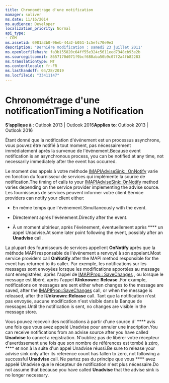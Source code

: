 ```yaml
---
title: Chronométrage d'une notification
manager: soliver
ms.date: 11/16/2014
ms.audience: Developer
localization_priority: Normal
api_type:
- COM
ms.assetid: 6981a3b0-96eb-44a2-b051-1c5efc70e9e3
description: 'Derniére modification : samedi 23 juillet 2011'
ms.openlocfilehash: fa3b155820c64ff55e324c5611eed7348cb93e2b
ms.sourcegitcommit: 8657170d071f9bcf680aba50b9c07f2a4fb82283
ms.translationtype: MT
ms.contentlocale: fr-FR
ms.lasthandoff: 04/28/2019
ms.locfileid: "33411147"
---
```

# <a name="timing-a-notification"></a><span data-ttu-id="3f71f-103">Chronométrage d'une notification</span><span class="sxs-lookup"><span data-stu-id="3f71f-103">Timing a Notification</span></span>

  
  
<span data-ttu-id="3f71f-104">**S’applique à** : Outlook 2013 | Outlook 2016</span><span class="sxs-lookup"><span data-stu-id="3f71f-104">**Applies to**: Outlook 2013 | Outlook 2016</span></span> 
  
<span data-ttu-id="3f71f-105">Étant donné que la notification d'événement est un processus asynchrone, vous pouvez être notifié à tout moment, pas nécessairement immédiatement après la survenue de l'événement.</span><span class="sxs-lookup"><span data-stu-id="3f71f-105">Because event notification is an asynchronous process, you can be notified at any time, not necessarily immediately after the event has occurred.</span></span>
  
 <span data-ttu-id="3f71f-106">Le moment des appels à votre méthode [IMAPIAdviseSink:: OnNotify](imapiadvisesink-onnotify.md) varie en fonction du fournisseur de services qui implémente la source de notification.</span><span class="sxs-lookup"><span data-stu-id="3f71f-106">The timing of calls to your [IMAPIAdviseSink::OnNotify](imapiadvisesink-onnotify.md) method varies depending on the service provider implementing the advise source.</span></span> <span data-ttu-id="3f71f-107">Les fournisseurs de services peuvent informer votre client:</span><span class="sxs-lookup"><span data-stu-id="3f71f-107">Service providers can notify your client either:</span></span> 
  
- <span data-ttu-id="3f71f-108">En même temps que l'événement.</span><span class="sxs-lookup"><span data-stu-id="3f71f-108">Simultaneously with the event.</span></span>
    
- <span data-ttu-id="3f71f-109">Directement après l'événement.</span><span class="sxs-lookup"><span data-stu-id="3f71f-109">Directly after the event.</span></span>
    
- <span data-ttu-id="3f71f-110">À un moment ultérieur, après l'événement, éventuellement après \*\*\*\* un appel Unadvise.</span><span class="sxs-lookup"><span data-stu-id="3f71f-110">At some later point following the event, possibly after an **Unadvise** call.</span></span> 
    
<span data-ttu-id="3f71f-111">La plupart des fournisseurs de services appellent **OnNotify** après que la méthode MAPI responsable de l'événement a renvoyé à son appelant.</span><span class="sxs-lookup"><span data-stu-id="3f71f-111">Most service providers call **OnNotify** after the MAPI method responsible for the event has returned to its caller.</span></span> <span data-ttu-id="3f71f-112">Par exemple, les notifications sur les messages sont envoyées lorsque les modifications apportées au message sont enregistrées, après l'appel de [IMAPIProp:: SaveChanges](imapiprop-savechanges.md) , ou lorsque le message est libéré, après l'appel **IUnknown:: Release** .</span><span class="sxs-lookup"><span data-stu-id="3f71f-112">For example, notifications on messages are sent either when changes to the message are saved, after the [IMAPIProp::SaveChanges](imapiprop-savechanges.md) call, or when the message is released, after the **IUnknown::Release** call.</span></span> <span data-ttu-id="3f71f-113">Tant que la notification n'est pas envoyée, aucune modification n'est visible dans la Banque de messages.</span><span class="sxs-lookup"><span data-stu-id="3f71f-113">Until the notification is sent, no changes are visible in the message store.</span></span> 
  
<span data-ttu-id="3f71f-114">Vous pouvez recevoir des notifications à partir d'une source d' \*\*\*\* avis une fois que vous avez appelé Unadvise pour annuler une inscription.</span><span class="sxs-lookup"><span data-stu-id="3f71f-114">You can receive notifications from an advise source after you have called **Unadvise** to cancel a registration.</span></span> <span data-ttu-id="3f71f-115">N'oubliez pas de libérer votre récepteur d'avertissement une fois que son nombre de références est tombé à zéro, \*\*\*\* et non à la suite d'un appel Unadvise réussi.</span><span class="sxs-lookup"><span data-stu-id="3f71f-115">Be sure to release your advise sink only after its reference count has fallen to zero, not following a successful **Unadvise** call.</span></span> <span data-ttu-id="3f71f-116">Ne partez pas du principe que vous \*\*\*\* avez appelé Unadvise que le récepteur de notification n'est plus nécessaire.</span><span class="sxs-lookup"><span data-stu-id="3f71f-116">Do not assume that because you have called **Unadvise** that the advise sink is no longer necessary.</span></span> 
  

